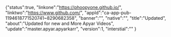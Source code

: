 
{"status":true, "linkone":"https://phoopyone.github.io/", 
"linktwo":"https://www.github.com/",
"appId":"ca-app-pub-1194618771520741~8290682358",
"banner":"", 
"native":"",
"title":"Updated", "about":"Updated for new and More Apyar Videos", 
"update":"master.apyar.apyarkarr", 
"version":1, 
"interstial":"" }

